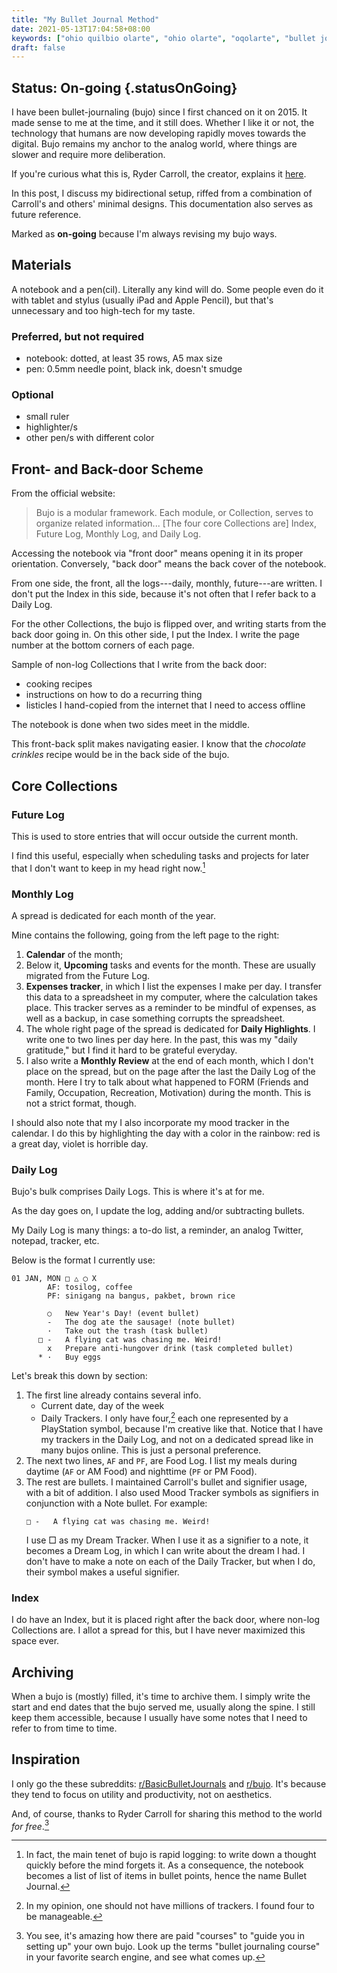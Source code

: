 ```yaml
---
title: "My Bullet Journal Method"
date: 2021-05-13T17:04:58+08:00
keywords: ["ohio quilbio olarte", "ohio olarte", "oqolarte", "bullet journal", "bullet journal method"]
draft: false
---
```

## Status: On-going {.statusOnGoing}

I have been bullet-journaling (bujo) since I first chanced on it on 2015.
It made sense to me at the time, and it still does.
Whether I like it or not,
the technology that humans are now developing rapidly moves towards the digital.
Bujo remains my anchor to the analog world,
where things are slower and require more deliberation.

If you're curious what this is, Ryder Carroll, the creator, explains it [here](https://bulletjournal.com/pages/learn).

In this post, I discuss my bidirectional setup, riffed from a combination of Carroll's and others' minimal designs.
This documentation also serves as future reference.

Marked as **on-going** because I'm always revising my bujo ways.

## Materials

A notebook and a pen(cil).
Literally any kind will do.
Some people even do it with tablet and stylus
(usually iPad and Apple Pencil),
but that's unnecessary and too high-tech for my taste.

### Preferred, but not required
- notebook: dotted, at least 35 rows, A5 max size
- pen: 0.5mm needle point, black ink, doesn't smudge

### Optional
- small ruler
- highlighter/s
- other pen/s with different color

## Front- and Back-door Scheme

From the official website:

> Bujo is a modular framework.
Each module, or Collection, serves to organize related information...
[The four core Collections are] Index, Future Log, Monthly Log, and Daily Log.

Accessing the notebook via "front door" means opening it in its proper orientation.
Conversely, "back door" means the back cover of the notebook.

From one side, the front,
all the logs---daily, monthly, future---are written.
I don't put the Index in this side,
because it's not often that I refer back to a Daily Log.

For the other Collections,
the bujo is flipped over,
and writing starts from the back door going in.
On this other side, I put the Index.
I write the page number at the bottom corners of each page.

Sample of non-log Collections that I write from the back door:
- cooking recipes
- instructions on how to do a recurring thing
- listicles I hand-copied from the internet that I need to access offline

The notebook is done when two sides meet in the middle.

This front-back split makes navigating easier.
I know that the *chocolate crinkles* recipe would be in the back side of the bujo.

## Core Collections

### Future Log

This is used to store entries that will occur outside the current month.

I find this useful, especially when scheduling tasks and projects for later that I don't want to keep in my head right now.[^rapidlog]

[^rapidlog]: In fact, the main tenet of bujo is rapid logging:
to write down a thought quickly before the mind forgets it.
As a consequence, the notebook becomes a list of list of items in bullet points,
hence the name Bullet Journal.

### Monthly Log

A spread is dedicated for each month of the year.

Mine contains the following, going from the left page to the right:
1. **Calendar** of the month;
1. Below it, **Upcoming** tasks and events for the month.
These are usually migrated from the Future Log.
1. **Expenses tracker**, in which I list the expenses I make per day.
I transfer this data to a spreadsheet in my computer, where the calculation takes place.
This tracker serves as a reminder to be mindful of expenses, as well as a backup, in case something corrupts the spreadsheet.
1. The whole right page of the spread is dedicated for **Daily Highlights**.
I write one to two lines per day here.
In the past, this was my "daily gratitude,"
but I find it hard to be grateful everyday.
1. I also write a **Monthly Review** at the end of each month,
which I don't place on the spread,
but on the page after the last the Daily Log of the month.
Here I try to talk about what happened to FORM (Friends and Family, Occupation, Recreation, Motivation) during the month.
This is not a strict format, though.

I should also note that my I also incorporate my mood tracker in the calendar.
I do this by highlighting the day with a color in the rainbow:
red is a great day, violet is horrible day.

### Daily Log

Bujo's bulk comprises Daily Logs.
This is where it's at for me.

As the day goes on, I update the log, adding and/or subtracting bullets.

My Daily Log is many things: a to-do list, a reminder, an analog Twitter, notepad, tracker, etc.

Below is the format I currently use:
```
01 JAN, MON □ △ ◯ X
        AF: tosilog, coffee
        PF: sinigang na bangus, pakbet, brown rice

        ○   New Year's Day! (event bullet)
        -   The dog ate the sausage! (note bullet)
        ·   Take out the trash (task bullet)
      □ -   A flying cat was chasing me. Weird!
        x   Prepare anti-hungover drink (task completed bullet)
      * ·   Buy eggs
```

Let's break this down by section:

1. The first line already contains several info.
   - Current date, day of the week
   - Daily Trackers. I only have four,[^tracker] each one represented by a PlayStation symbol, because I'm creative like that.
   Notice that I have my trackers in the Daily Log, and not on a dedicated spread like in many bujos online.
   This is just a personal preference.
1. The next two lines, `AF` and `PF`, are Food Log.
I list my meals during daytime (`AF` or AM Food) and nighttime (`PF` or PM Food).
1. The rest are bullets.
I maintained Carroll's bullet and signifier usage, with a bit of addition.
I also used Mood Tracker symbols as signifiers in conjunction with a Note bullet.
For example:
   ```
   □ -   A flying cat was chasing me. Weird!
   ```
   I use □ as my Dream Tracker.
   When I use it as a signifier to a note,
   it becomes a Dream Log, in which I can write about the dream I had.
   I don't have to make a note on each of the Daily Tracker,
   but when I do, their symbol makes a useful signifier.

[^tracker]: In my opinion, one should not have millions of trackers.
I found four to be manageable.

### Index

I do have an Index, but it is placed right after the back door,
where non-log Collections are.
I allot a spread for this, but I have never maximized this space ever.

## Archiving

When a bujo is (mostly) filled, it's time to archive them.
I simply write the start and end dates that the bujo served me,
usually along the spine.
I still keep them accessible,
because I usually have some notes that I need to refer to from time to time.

## Inspiration

I only go the these subreddits: [r/BasicBulletJournals](https://old.reddit.com/r/BasicBulletJournals) and [r/bujo](https://old.reddit.com/r/BasicBulletJournals).
It's because they tend to focus on utility and productivity, not on aesthetics.

And, of course, thanks to Ryder Carroll for sharing this method to the world *for free*.[^bujo]

[^bujo]: You see, it's amazing how there are paid "courses" to "guide you in setting up" your own bujo.
Look up the terms "bullet journaling course" in your favorite search engine, and see what comes up.
